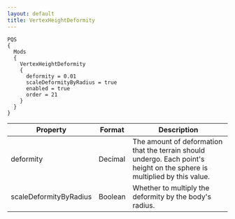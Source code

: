 ```yaml
---
layout: default
title: VertexHeightDeformity
---
```


```
PQS
{
  Mods
  {
    VertexHeightDeformity
    {
      deformity = 0.01
      scaleDeformityByRadius = true
      enabled = true
      order = 21
    }
  }
}
```

|Property|Format|Description|
|--------|------|-----------|
|deformity|Decimal|The amount of deformation that the terrain should undergo. Each point's height on the sphere is multiplied by this value.|
|scaleDeformityByRadius|Boolean|Whether to multiply the deformity by the body's radius.|
